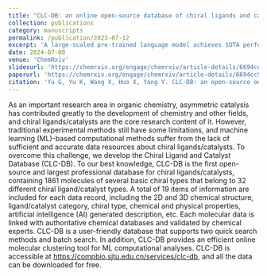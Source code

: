 ```yaml
---
title: "CLC-DB: an online open-source database of chiral ligands and catalysts"
collection: publications
category: manuscripts
permalink: /publication/2023-07-12
excerpt: 'A large-scaled pre-trained language model achieves SOTA performance on RNA donwstream tasks.'
date: 2024-07-08
venue: 'ChemRxiv'
slidesurl: 'https://chemrxiv.org/engage/chemrxiv/article-details/6694cc95c9c6a5c07a52dfd9'
paperurl: 'https://chemrxiv.org/engage/chemrxiv/article-details/6694cc95c9c6a5c07a52dfd9'
citation: 'Yu G, Yu K, Wang X, Huo X, Yang Y. CLC-DB: an open-source online database of chiral ligands and catalysts. ChemRxiv. 2024;'
---
```


As an important research area in organic chemistry, asymmetric catalysis has contributed greatly to the development of chemistry and other fields, and chiral ligands/catalysts are the core research content of it. However, traditional experimental methods still have some limitations, and machine learning (ML)-based computational methods suffer from the lack of sufficient and accurate data resources about chiral ligands/catalysts. To overcome this challenge, we develop the Chiral Ligand and Catalyst Database (CLC-DB). To our best knowledge, CLC-DB is the first open-source and largest professional database for chiral ligands/catalysts, containing 1861 molecules of several basic chiral types that belong to 32 different chiral ligand/catalyst types. A total of 19 items of information are included for each data record, including the 2D and 3D chemical structure, ligand/catalyst category, chiral type, chemical and physical properties, artificial intelligence (AI) generated description, etc. Each molecular data is linked with authoritative chemical databases and validated by chemical experts. CLC-DB is a user-friendly database that supports two quick search methods and batch search. In addition, CLC-DB provides an efficient online molecular clustering tool for ML computational analyses. CLC-DB is accessible at https://compbio.sjtu.edu.cn/services/clc-db, and all the data can be downloaded for free.